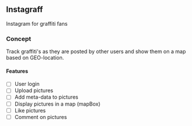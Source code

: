 ## Instagraff
Instagram for graffiti fans

### Concept
Track graffiti's as they are posted by other users and show them on a map based on GEO-location.

#### Features
- [ ] User login
- [ ] Upload pictures
- [ ] Add meta-data to pictures
- [ ] Display pictures in a map (mapBox)
- [ ] Like pictures
- [ ] Comment on pictures